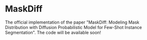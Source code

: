 # MaskDiff
The official implementation of the paper "MaskDiff: Modeling Mask Distribution with Diffusion Probabilistic Model for Few-Shot Instance Segmentation". The code will be available soon!
